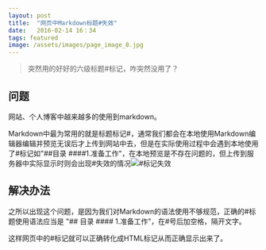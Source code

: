 ```yaml
---
layout: post
title:  "网页中Markdown标题#失效"
date:   2016-02-14 16：34
tags: featured
image: /assets/images/page_image_8.jpg
---
```


>突然用的好好的六级标题#标记，咋突然没用了？

## 问题

网站、个人博客中越来越多的使用到markdown。

Markdown中最为常用的就是标题标记#，通常我们都会在本地使用Markdown编辑器编辑并预览无误后才上传到网站中去，但是在实际使用过程中会遇到本地使用了#标记如"##目录 ####1.准备工作"，在本地预览是不存在问题的，但上传到服务器中实际显示时则会出现#失效的情况![#标记失效](http://xyb.space/assets/article_images/标记失效.png)

## 解决办法

之所以出现这个问题，是因为我们对Markdown的语法使用不够规范，正确的#标题使用语法应当是 "## 目录 #### 1.准备工作"，在#号后加空格，隔开文字。

这样网页中的#标记就可以正确转化成HTML标记从而正确显示出来了。
